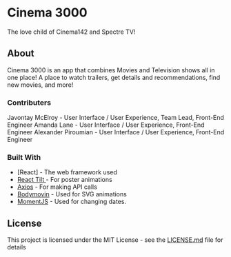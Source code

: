 # Cinema 3000

The love child of Cinema142 and Spectre TV!

## About

Cinema 3000 is an app that combines Movies and Television shows all in one place! A place to watch trailers, get details and recommendations, find new movies, and more!

### Contributers

Javontay McElroy - User Interface / User Experience, Team Lead, Front-End Engineer
Amanda Lane - User Interface / User Experience, Front-End Engineer
Alexander Piroumian - User Interface / User Experience, Front-End Engineer

### Built With

* [React] - The web framework used
* [React Tilt ](https://www.npmjs.com/package/react-tilt) - For poster animations
* [Axios](https://www.npmjs.com/package/axios) - For making API calls
* [Bodymovin](https://www.npmjs.com/package/bodymovin) - Used for SVG animations
* [MomentJS](https://www.npmjs.com/package/moment) - Used for changing dates.



## License

This project is licensed under the MIT License - see the [LICENSE.md](LICENSE.md) file for details

